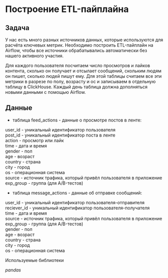 # Построение ETL-пайплайна

## Задача

У нас есть много разных источников данных, которые используются для расчёта ключевых метрик. Необходимо построить ETL-пайплайн на Airflow, чтобы все источники обрабатывались автоматически без нашего активного участия.

Для каждого пользователя посчитаем число просмотров и лайков контента, сколько он получает и отсылает сообщений, скольким людям он пишет, сколько людей пишут ему. Для этой таблицы считаем все эти метрики в разрезе по полу, возрасту и ос и записываем в отдельную таблицу в ClickHouse. Каждый день таблица должна дополняться новыми данными с помощью Airflow. 

## Данные

- таблица feed_actions - данные о просмотре постов в ленте:

user_id - уникальный идентификатор пользователя  
post_id - уникальный идентификатор поста в ленте  
action - просмотр или лайк  
time - дата и время  
gender - пол  
age - возраст  
country - страна  
city - город  
os - операционная система  
source - источник трафика, который привёл пользователя в приложение  
exp_group - группа (для A/B-тестов)  

- таблица message_actions - данные об отправке сообщений:

user_id - уникальный идентификатор пользователя-отправителя  
reciever_id - уникальный идентификатор пользователя-получателя  
time - дата и время  
source - источник трафика, который привёл пользователя в приложение  
exp_group - группа (для A/B-тестов)  
gender - пол  
age - возраст  
country - страна  
city - город  
os - операционная система  

Используемые библиотеки

*pandas*
